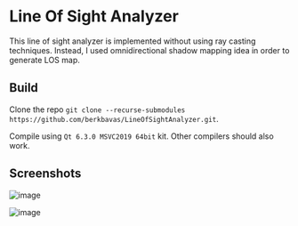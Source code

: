 # Line Of Sight Analyzer
This line of sight analyzer is implemented without using ray casting techniques. Instead, I used omnidirectional shadow mapping idea in order to generate LOS map.

## Build
Clone the repo `git clone --recurse-submodules https://github.com/berkbavas/LineOfSightAnalyzer.git`.

Compile using `Qt 6.3.0 MSVC2019 64bit` kit. Other compilers should also work.

## Screenshots

![image](https://user-images.githubusercontent.com/53399385/201484129-67f08fa8-5f10-4456-af9e-e9180bfe404d.png)

![image](https://user-images.githubusercontent.com/53399385/201484169-9099b497-c876-4145-8332-6c7a50e5621d.png)
